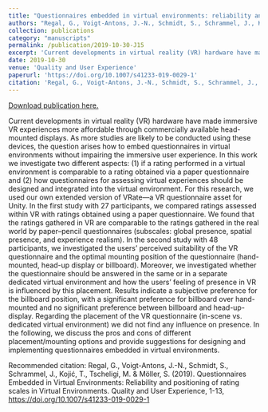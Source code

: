 ```yaml
---
title: "Questionnaires embedded in virtual environments: reliability and positioning of rating scales in virtual environments"
authors: "Regal, G., Voigt-Antons, J.-N., Schmidt, S., Schrammel, J., Kojić, T., Tscheligi, M. & Möller, S."
collection: publications
category: "manuscripts"
permalink: /publication/2019-10-30-J15
excerpt: 'Current developments in virtual reality (VR) hardware have made immersive VR experiences more affordable through commercially available head-mounted displays. As more studies are likely to be conducted using these devices, the question arises how to embed questionnaires in virtual environments without impairing the immersive user experience. In this work we investigate two different aspects: (1) if a rating performed in a virtual environment is comparable to a rating obtained via a paper questionnaire and (2) how questionnaires for assessing virtual experiences should be designed and integrated into the virtual environment. For this research, we used our own extended version of VRate—a VR questionnaire asset for Unity. In the first study with 27 participants, we compared ratings assessed within VR with ratings obtained using a paper questionnaire. We found that the ratings gathered in VR are comparable to the ratings gathered in the real world by paper–pencil questionnaires (subscales: global presence, spatial presence, and experience realism). In the second study with 48 participants, we investigated the users’ perceived suitability of the VR questionnaire and the optimal mounting position of the questionnaire (hand-mounted, head-up display or billboard). Moreover, we investigated whether the questionnaire should be answered in the same or in a separate dedicated virtual environment and how the users’ feeling of presence in VR is influenced by this placement. Results indicate a subjective preference for the billboard position, with a significant preference for billboard over hand-mounted and no significant preference between billboard and head-up-display. Regarding the placement of the VR questionnaire (in-scene vs. dedicated virtual environment) we did not find any influence on presence. In the following, we discuss the pros and cons of different placement/mounting options and provide suggestions for designing and implementing questionnaires embedded in virtual environments.'
date: 2019-10-30
venue: 'Quality and User Experience'
paperurl: 'https://doi.org/10.1007/s41233-019-0029-1'
citation: 'Regal, G., Voigt-Antons, J.-N., Schmidt, S., Schrammel, J., Kojić, T., Tscheligi, M. &amp; Möller, S. (2019). Questionnaires Embedded in Virtual Environments: Reliability and positioning of rating scales in Virtual Environments. Quality and User Experience, 1-13, https://doi.org/10.1007/s41233-019-0029-1'
---
```


<a href='https://doi.org/10.1007/s41233-019-0029-1'>Download publication here.</a>

Current developments in virtual reality (VR) hardware have made immersive VR experiences more affordable through commercially available head-mounted displays. As more studies are likely to be conducted using these devices, the question arises how to embed questionnaires in virtual environments without impairing the immersive user experience. In this work we investigate two different aspects: (1) if a rating performed in a virtual environment is comparable to a rating obtained via a paper questionnaire and (2) how questionnaires for assessing virtual experiences should be designed and integrated into the virtual environment. For this research, we used our own extended version of VRate—a VR questionnaire asset for Unity. In the first study with 27 participants, we compared ratings assessed within VR with ratings obtained using a paper questionnaire. We found that the ratings gathered in VR are comparable to the ratings gathered in the real world by paper–pencil questionnaires (subscales: global presence, spatial presence, and experience realism). In the second study with 48 participants, we investigated the users’ perceived suitability of the VR questionnaire and the optimal mounting position of the questionnaire (hand-mounted, head-up display or billboard). Moreover, we investigated whether the questionnaire should be answered in the same or in a separate dedicated virtual environment and how the users’ feeling of presence in VR is influenced by this placement. Results indicate a subjective preference for the billboard position, with a significant preference for billboard over hand-mounted and no significant preference between billboard and head-up-display. Regarding the placement of the VR questionnaire (in-scene vs. dedicated virtual environment) we did not find any influence on presence. In the following, we discuss the pros and cons of different placement/mounting options and provide suggestions for designing and implementing questionnaires embedded in virtual environments.

Recommended citation: Regal, G., Voigt-Antons, J.-N., Schmidt, S., Schrammel, J., Kojić, T., Tscheligi, M. & Möller, S. (2019). Questionnaires Embedded in Virtual Environments: Reliability and positioning of rating scales in Virtual Environments. Quality and User Experience, 1-13, https://doi.org/10.1007/s41233-019-0029-1